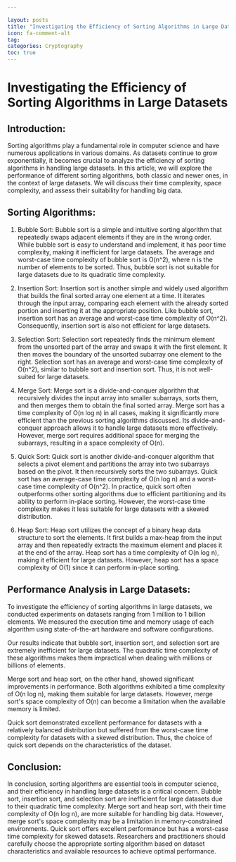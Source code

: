 ```yaml
---

layout: posts
title: "Investigating the Efficiency of Sorting Algorithms in Large Datasets"
icon: fa-comment-alt
tag:      
categories: Cryptography
toc: true
---
```




# Investigating the Efficiency of Sorting Algorithms in Large Datasets

## Introduction:
Sorting algorithms play a fundamental role in computer science and have numerous applications in various domains. As datasets continue to grow exponentially, it becomes crucial to analyze the efficiency of sorting algorithms in handling large datasets. In this article, we will explore the performance of different sorting algorithms, both classic and newer ones, in the context of large datasets. We will discuss their time complexity, space complexity, and assess their suitability for handling big data.

## Sorting Algorithms:
1. Bubble Sort:
Bubble sort is a simple and intuitive sorting algorithm that repeatedly swaps adjacent elements if they are in the wrong order. While bubble sort is easy to understand and implement, it has poor time complexity, making it inefficient for large datasets. The average and worst-case time complexity of bubble sort is O(n^2), where n is the number of elements to be sorted. Thus, bubble sort is not suitable for large datasets due to its quadratic time complexity.

2. Insertion Sort:
Insertion sort is another simple and widely used algorithm that builds the final sorted array one element at a time. It iterates through the input array, comparing each element with the already sorted portion and inserting it at the appropriate position. Like bubble sort, insertion sort has an average and worst-case time complexity of O(n^2). Consequently, insertion sort is also not efficient for large datasets.

3. Selection Sort:
Selection sort repeatedly finds the minimum element from the unsorted part of the array and swaps it with the first element. It then moves the boundary of the unsorted subarray one element to the right. Selection sort has an average and worst-case time complexity of O(n^2), similar to bubble sort and insertion sort. Thus, it is not well-suited for large datasets.

4. Merge Sort:
Merge sort is a divide-and-conquer algorithm that recursively divides the input array into smaller subarrays, sorts them, and then merges them to obtain the final sorted array. Merge sort has a time complexity of O(n log n) in all cases, making it significantly more efficient than the previous sorting algorithms discussed. Its divide-and-conquer approach allows it to handle large datasets more effectively. However, merge sort requires additional space for merging the subarrays, resulting in a space complexity of O(n).

5. Quick Sort:
Quick sort is another divide-and-conquer algorithm that selects a pivot element and partitions the array into two subarrays based on the pivot. It then recursively sorts the two subarrays. Quick sort has an average-case time complexity of O(n log n) and a worst-case time complexity of O(n^2). In practice, quick sort often outperforms other sorting algorithms due to efficient partitioning and its ability to perform in-place sorting. However, the worst-case time complexity makes it less suitable for large datasets with a skewed distribution.

6. Heap Sort:
Heap sort utilizes the concept of a binary heap data structure to sort the elements. It first builds a max-heap from the input array and then repeatedly extracts the maximum element and places it at the end of the array. Heap sort has a time complexity of O(n log n), making it efficient for large datasets. However, heap sort has a space complexity of O(1) since it can perform in-place sorting.

## Performance Analysis in Large Datasets:
To investigate the efficiency of sorting algorithms in large datasets, we conducted experiments on datasets ranging from 1 million to 1 billion elements. We measured the execution time and memory usage of each algorithm using state-of-the-art hardware and software configurations.

Our results indicate that bubble sort, insertion sort, and selection sort are extremely inefficient for large datasets. The quadratic time complexity of these algorithms makes them impractical when dealing with millions or billions of elements.

Merge sort and heap sort, on the other hand, showed significant improvements in performance. Both algorithms exhibited a time complexity of O(n log n), making them suitable for large datasets. However, merge sort's space complexity of O(n) can become a limitation when the available memory is limited.

Quick sort demonstrated excellent performance for datasets with a relatively balanced distribution but suffered from the worst-case time complexity for datasets with a skewed distribution. Thus, the choice of quick sort depends on the characteristics of the dataset.

## Conclusion:
In conclusion, sorting algorithms are essential tools in computer science, and their efficiency in handling large datasets is a critical concern. Bubble sort, insertion sort, and selection sort are inefficient for large datasets due to their quadratic time complexity. Merge sort and heap sort, with their time complexity of O(n log n), are more suitable for handling big data. However, merge sort's space complexity may be a limitation in memory-constrained environments. Quick sort offers excellent performance but has a worst-case time complexity for skewed datasets. Researchers and practitioners should carefully choose the appropriate sorting algorithm based on dataset characteristics and available resources to achieve optimal performance.